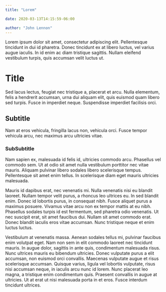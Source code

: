 ```yaml
---
title: "Lorem"

date: 2020-03-13T14:15:59-06:00

author: "John Lennon"
---
```


Lorem ipsum dolor sit amet, consectetur adipiscing elit. Pellentesque tincidunt in dui id pharetra. Donec tincidunt ex
at libero luctus, vel varius augue iaculis. In id enim ac diam tristique sagittis. Nullam eleifend vestibulum turpis,
quis accumsan velit luctus ut.
<!--more-->

# Title

Sed lacus lectus, feugiat nec tristique a, placerat et arcu. Nulla elementum, felis a hendrerit accumsan, urna dui
aliquam elit, quis euismod quam libero sed turpis. Fusce in imperdiet neque. Suspendisse imperdiet facilisis orci.

## Subtitle

Nam at eros vehicula, fringilla lacus non, vehicula orci. Fusce tempor vehicula arcu, nec maximus arcu ultricies vitae.

### SubSubtitle

Nam sapien ex, malesuada id felis id, ultricies commodo arcu. Phasellus vel commodo sem. Ut at odio sit amet nulla
vestibulum porttitor nec vitae mauris. Aliquam pulvinar libero sodales libero scelerisque tempus. Pellentesque sit amet
enim tellus. In scelerisque diam eget mauris ultricies malesuada.

Mauris id dapibus erat, nec venenatis mi. Nulla venenatis nisi eu blandit laoreet. Nullam tempor velit purus, a rhoncus
leo ultrices eu. In sed blandit enim. Donec id lobortis purus, in consequat nibh. Fusce aliquet purus a maximus posuere.
Vivamus vitae arcu non ex tempor mattis at eu nibh. Phasellus sodales turpis id est fermentum, sed pharetra odio
venenatis. Ut nec suscipit erat, sit amet faucibus dui. Nullam sit amet commodo erat. Donec blandit iaculis eros vitae
accumsan. Nunc tristique neque et enim luctus luctus.

Vestibulum at venenatis massa. Aenean sodales tellus mi, pulvinar faucibus enim volutpat eget. Nam non sem in elit
commodo laoreet nec tincidunt mauris. In augue dolor, sagittis in ante quis, condimentum malesuada risus. Nunc ultrices
mauris eu bibendum ultricies. Donec vulputate purus a elit accumsan, non euismod orci convallis. Maecenas vulputate
augue et risus scelerisque accumsan. Quisque varius, ligula vel lobortis vulputate, risus nisi accumsan neque, in
iaculis arcu nunc id lorem. Nunc placerat leo magna, a tristique enim condimentum quis. Praesent convallis in augue at
ultricies. Ut at erat ut nisi malesuada porta in et eros. Fusce interdum tincidunt ultrices.
